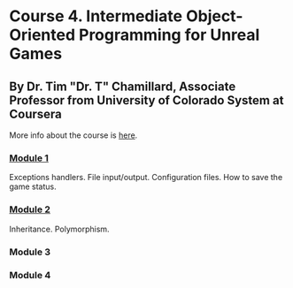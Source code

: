# Course 4. Intermediate Object-Oriented Programming for Unreal Games
## By Dr. Tim "Dr. T" Chamillard, Associate Professor from  University of Colorado System at Coursera

More info about the course is [here](https://www.coursera.org/learn/intermediate-object-oriented-programming--unreal-games/home/info).

### [Module 1](/Course_4_OOP_for_Unreal/Module_1/Module_1.md)
Exceptions handlers. File input/output. Configuration files. How to save the game status.

### [Module 2](/Course_4_OOP_for_Unreal/Module_2/OOP.md)
Inheritance. Polymorphism. 
### Module 3

### Module 4